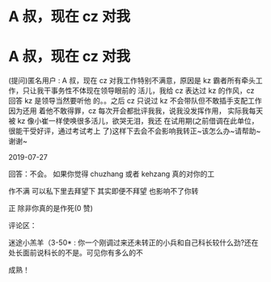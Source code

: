 # A 叔，现在 cz 对我

# A 叔，现在 cz 对我

(提问)匿名用户 : A 叔，现在 cz 对我工作特别不满意，原因是 kz 霸者所有牵头工作，只让我干事务性不体现在领导眼前的 活儿，我给 cz 表达过 kz 的作风，cz 回答 kz 是领导当然要听他 的。。之后 cz 只说过 kz 不会带队但不敢插手支配工作因为还用 着他不敢得罪，cz 每次开会都批评我我，说我没发挥作用， 实际我每天被 kz 像小崔一样使唤很多活儿，欲哭无泪，我还 在试用期(之前借调在此单位，很能干受好评，通过考试考上 了)这样下去会不会影响我转正~该怎么办~请帮助~谢谢~

2019-07-27

回答：不会。 如果你觉得 chuzhang 或者 kehzang 真的对你的工

作不满 可以私下里去拜望下 其实即便不拜望 也影响不了你转

正 除非你真的是作死(0 赞)

评论区：

迷途小羔羊（3-50* : 你一个刚调过来还未转正的小兵和自己科长较什么劲?还在处长面前说科长的不是。可见你有多么的不

成熟！